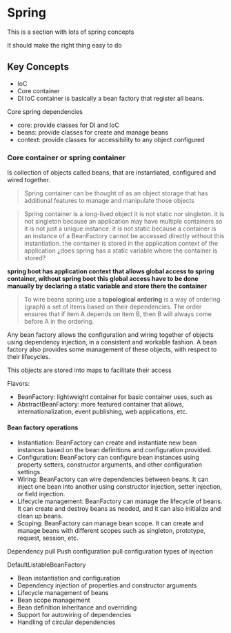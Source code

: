 # Spring

This is a section with lots of spring concepts

It should make the right thing easy to do

## Key Concepts

- IoC
- Core container
- DI
IoC container is basically a bean factory that register all beans.

Core spring dependencies
- core: provide classes for DI and IoC
- beans: provide classes for create and manage beans
- context: provide classes for accessibility to any object configured


### Core container or spring container
Is collection of objects called beans, that are instantiated, configured and wired together.

> Spring container can be thought of as an object storage that has additional features to manage and manipulate those objects

> Spring container is a long-lived object it is not static nor singleton.
> it is not singleton because an application may have multiple containers so it is not just a unique instance.
> it is not static because a container is an instance of a BeanFactory cannot be accessed directly without this instantiation.
> the container is stored in the application context of the application ¿does spring has a static variable where the container is stored?

**spring boot has application context that allows global access to spring container, without spring boot this global access have to be done manually by declaring a static variable and store there the container**

> To wire beans spring use a **topological ordering** is a way of ordering (graph) a set of items based on their dependencies. The order ensures that if item A depends on item B, then B will always come before A in the ordering.

Any bean factory allows the configuration and
wiring together of objects using dependency injection, in a consistent and workable fashion. A bean factory also provides some management of these objects, with respect to their lifecycles.

This objects are stored into maps to facilitate their access

Flavors:
- BeanFactory: lightweight container for basic container uses, such as
- AbstractBeanFactory: more featured container that allows, internationalization, event publishing, web applications, etc.

#### Bean factory operations
- Instantiation: BeanFactory can create and instantiate new bean instances based on the bean definitions and configuration provided.
- Configuration: BeanFactory can configure bean instances using property setters, constructor arguments, and other configuration settings.
- Wiring: BeanFactory can wire dependencies between beans. It can inject one bean into another using constructor injection, setter injection, or field injection.
- Lifecycle management: BeanFactory can manage the lifecycle of beans. It can create and destroy beans as needed, and it can also initialize and clean up beans.
- Scoping: BeanFactory can manage bean scope. It can create and manage beans with different scopes such as singleton, prototype, request, session, etc.


Dependency pull
Push configuration
pull configuration
types of injection


DefaultListableBeanFactory

- Bean instantiation and configuration
- Dependency injection of properties and constructor arguments
- Lifecycle management of beans
- Bean scope management
- Bean definition inheritance and overriding
- Support for autowiring of dependencies
- Handling of circular dependencies